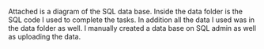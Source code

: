 Attached is a diagram of the SQL data base. 
Inside the data folder is the SQL code I used to complete the tasks.
In addition all the data I used was in the data folder as well. 
I manually created a data base on SQL admin as well as uploading the data. 
